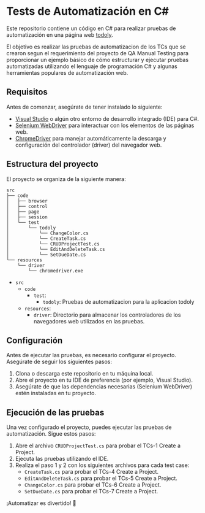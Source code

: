 # Tests de Automatización en C#

Este repositorio contiene un código en C# para realizar pruebas de automatización en una página web [todoly](https://todo.ly/).

El objetivo es realizar las pruebas de automatizacion de los TCs  que se crearon segun el requerimiento del proyecto de QA Manual Testing para proporcionar un ejemplo básico de cómo estructurar y ejecutar pruebas automatizadas utilizando el lenguaje de programación C# y algunas herramientas populares de automatización web.

## Requisitos

Antes de comenzar, asegúrate de tener instalado lo siguiente:

- [Visual Studio](https://visualstudio.microsoft.com/) o algún otro entorno de desarrollo integrado (IDE) para C#.
- [Selenium WebDriver](https://www.selenium.dev/documentation/en/webdriver/) para interactuar con los elementos de las páginas web.
- [ChromeDriver](https://chromedriver.chromium.org/downloads) para manejar automáticamente la descarga y configuración del controlador (driver) del navegador web.

## Estructura del proyecto

El proyecto se organiza de la siguiente manera:

```
src
├── code
│   ├── browser
│   ├── control
│   ├── page
│   ├── session
│   └── test
│       └── todoly
│           └── ChangeColor.cs
│           └── CreateTask.cs
│           └── CRUDProjectTest.cs
│           └── EditAndDeleteTask.cs
│           └── SetDueDate.cs
└── resources
    └── driver
        └── chromedriver.exe
```
- `src`
  - `code`
    - `test`: 
      - `todoly`: Pruebas de automatizacion para la aplicacion todoly
  - `resources`: 
    - `driver`: Directorio para almacenar los controladores de los navegadores web utilizados en las pruebas.

## Configuración

Antes de ejecutar las pruebas, es necesario configurar el proyecto. Asegúrate de seguir los siguientes pasos:

1. Clona o descarga este repositorio en tu máquina local.
2. Abre el proyecto en tu IDE de preferencia (por ejemplo, Visual Studio).
3. Asegúrate de que las dependencias necesarias (Selenium WebDriver) estén instaladas en tu proyecto. 

## Ejecución de las pruebas

Una vez configurado el proyecto, puedes ejecutar las pruebas de automatización. Sigue estos pasos:

1. Abre el archivo `CRUDProjectTest.cs` para probar el TCs-1 Create a Project.
2. Ejecuta las pruebas utilizando el IDE.
3. Realiza el paso 1 y 2 con los siguientes archivos para cada test case:
    - `CreateTask.cs` para probar el TCs-4 Create a Project.
    - `EditAndDeleteTask.cs` para probar el TCs-5 Create a Project.
    - `ChangeColor.cs` para probar el TCs-6 Create a Project.
    - `SetDueDate.cs` para probar el TCs-7 Create a Project.

¡Automatizar es divertido! 🚀